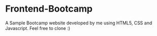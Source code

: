 # Frontend-Bootcamp
A Sample Bootcamp website developed by me using HTML5, CSS and Javascript. Feel free to clone :) 
